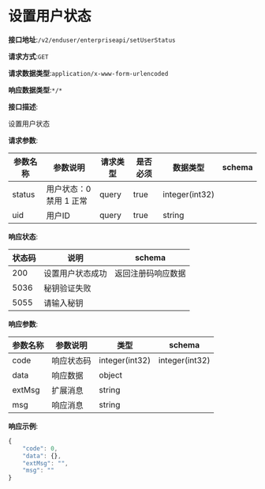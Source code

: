# 设置用户状态


**接口地址**:`/v2/enduser/enterpriseapi/setUserStatus`


**请求方式**:`GET`


**请求数据类型**:`application/x-www-form-urlencoded`


**响应数据类型**:`*/*`

**接口描述**:<p>设置用户状态</p>


**请求参数**:


| 参数名称 | 参数说明                 | 请求类型 | 是否必须 | 数据类型       | schema |
| -------- | ------------------------ | -------- | -------- | -------------- | ------ |
| status   | 用户状态：0 禁用  1 正常 | query    | true     | integer(int32) |        |
| uid      | 用户ID                   | query    | true     | string         |        |


**响应状态**:


| 状态码 | 说明             | schema             |
| ------ | ---------------- | ------------------ |
| 200    | 设置用户状态成功 | 返回注册码响应数据 |
| 5036   | 秘钥验证失败     |                    |
| 5055   | 请输入秘钥       |                    |


**响应参数**:


| 参数名称 | 参数说明   | 类型           | schema         |
| -------- | ---------- | -------------- | -------------- |
| code     | 响应状态码 | integer(int32) | integer(int32) |
| data     | 响应数据   | object         |                |
| extMsg   | 扩展消息   | string         |                |
| msg      | 响应消息   | string         |                |


**响应示例**:
```javascript
{
	"code": 0,
	"data": {},
	"extMsg": "",
	"msg": ""
}
```
